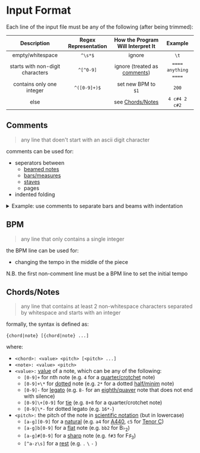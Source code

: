 # Input Format
Each line of the input file must be any of the following (after being trimmed):

|           Description            | Regex Representation |     How the Program Will Interpret It     |       Example        |
| :------------------------------: | :------------------: | :---------------------------------------: | :------------------: |
|         empty/whitespace         |       `^\s*$`        |                  ignore                   |         `\t`         |
| starts with non-digit characters |      `^[^0-9]`       | ignore (treated as [comments](#comments)) | `==== anything ====` |
|    contains only one integer     |     `^([0-9]+)$`     |            set new BPM to `$1`            |        `200`         |
|               else               |                      |     see [Chords/Notes](#chordsnotes)      |    `4 c#4 2 c#2`     |


## Comments
> any line that doen't start with an ascii digit character

comments can be used for:

- seperators between 
    - [beamed notes](https://en.wikipedia.org/wiki/Beam_(music))
    - [bars/measures](https://en.wikipedia.org/wiki/Bar_(music))
    - [staves](https://en.wikipedia.org/wiki/Staff_(music))
    - pages
- indented folding

<details><summary>Example: use comments to separate bars and beams with indentation</summary>

![](../assets/comment.png)
```
==== BPM  =====
164
==== Bar 1 ====
    8 b2 f#4 b4
    8 f#5
    -----------
    8 e5
    8 f#5
    -----------
    8 d5
    8 a5
    -----------
    8 e5
    8 c#6
==== Bar 2 ====
    8 f#5
    8 d6
    -----------
    8 e5
    8 c#6
    -----------
    8 d5
    8 b5
    -----------
    8 c#5
    8 a5
==== Bar 3 ====
    8 f#4 b4 d5
    8 f#5
    -----------
    8 e5
    8 f#5
    -----------
    8 d5
    8 a5
    -----------
    8 c#6
    8 a5
==== Bar 4 ====
    8 d5
    8 f#5
    -----------
    8 c#5
    8 e5
    -----------
    8 b4
    8 d5
    -----------
    8 a4
    8 c#5
```
</details>

## BPM
> any line that only contains a single integer

the BPM line can be used for:

- changing the tempo in the middle of the piece

N.B. the first non-comment line must be a BPM line to set the initial tempo

## Chords/Notes
> any line that contains at least 2 non-whitespace characters separated by whitespace and starts with an integer

formally, the syntax is defined as:
```
{chord|note} [{chord|note} ...]
```
where:

- `<chord>: <value> <pitch> [<pitch> ...]`
- `<note>: <value> <pitch>`
- `<value>:`  [value](https://en.wikipedia.org/wiki/Note_value) of a note, which can be any of the following:
    - `[0-9]+` for nth note (e.g. `4` for a [quarter/crotchet](https://en.wikipedia.org/wiki/Quarter_note) note)
    - `[0-9]+\*` for [dotted](https://en.wikipedia.org/wiki/Dotted_note) note (e.g. `2*` for a dotted [half/minim](https://en.wikipedia.org/wiki/Half_note) note)
    - `[0-9]-` for [legato](https://en.wikipedia.org/wiki/Legato) (e.g. `8-` for an [eighth/quaver](https://en.wikipedia.org/wiki/Eighth_note) note that does not end with silence)
    - `[0-9]\+[0-9]` for [tie](https://en.wikipedia.org/wiki/Tie_(music)) (e.g. `8+8` for a quarter/crotchet note)
    - `[0-9]\*-` for dotted legato (e.g. `16*-`)
- `<pitch>:` the pitch of the note in [scientific notation](https://en.wikipedia.org/wiki/Scientific_pitch_notation) (but in lowercase)
    - `[a-g][0-9]` for a [natural](https://en.wikipedia.org/wiki/Natural_(music)) (e.g. `a4` for [A440](https://en.wikipedia.org/wiki/A440_(pitch_standard)), `c5` for [Tenor C](https://en.wikipedia.org/wiki/Tenor_C))
    - `[a-g]b[0-9]` for a [flat](https://en.wikipedia.org/wiki/Flat_(music)) note (e.g. `bb2` for B♭<sub>2</sub>)
    - `[a-g]#[0-9]` for a [sharp](https://en.wikipedia.org/wiki/Sharp_(music)) note (e.g. `f#3` for F♯<sub>3</sub>)
    - `[^a-z\s]` for a [rest](https://en.wikipedia.org/wiki/Rest_(music)) (e.g. `.` `\` `-` )
